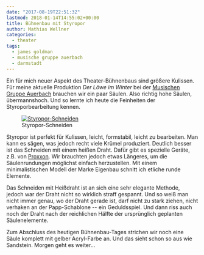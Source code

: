 ```yaml
---
date: "2017-08-19T22:51:32"
lastmod: 2018-01-14T14:55:02+00:00
title: Bühnenbau mit Styropor
author: Mathias Wellner
categories:
  - theater
tags: 
  - james goldman
  - musische gruppe auerbach
  - darmstadt
---
```

Ein für mich neuer Aspekt des Theater-Bühnenbaus sind größere Kulissen. Für meine aktuelle Produktion _Der Löwe im Winter_ bei der [Musischen Gruppe Auerbach](https://mga-darmstadt.de/) brauchen wir ein paar Säulen. Also richtig hohe Säulen, übermannshoch. Und so lernte ich heute die Feinheiten der Styroporbearbeitung kennen. 

<figure style="max-width: 40rem;">
  <a href="https://www.flickr.com/photos/mwellner/36629352426" title="Styropor-Schneiden">  
    <img srcset="https://farm5.staticflickr.com/4366/36629352426_2c3072cfaf_n.jpg 320w, https://farm5.staticflickr.com/4366/36629352426_2c3072cfaf_c.jpg 800w" src="https://farm5.staticflickr.com/4366/36629352426_2c3072cfaf_c.jpg" alt="Styropor-Schneiden">
  </a>
  <figcaption>Styropor-Schneiden</figcaption>
</figure>

<!--more-->

Styropor ist perfekt für Kulissen, leicht, formstabil, leicht zu bearbeiten. Man kann es sägen, was jedoch recht viele Krümel produziert. Deutlich besser ist das Schneiden mit einem heißen Draht. Dafür gibt es spezielle Geräte, z.B. von [Proxxon](http://www.proxxon.com/de/micromot/27082.php). Wir brauchten jedoch etwas Längeres, um die Säulenrundungen möglichst einfach herzustellen. Mit einem minimalistischen Modell der Marke Eigenbau schnitt ich etliche runde Elemente. 

Das Schneiden mit Heißdraht ist an sich eine sehr elegante Methode, jedoch war der Draht nicht so wirklich straff gespannt. Und so weiß man nicht immer genau, wo der Draht gerade ist, darf nicht zu stark ziehen, nicht verhaken an der Papp-Schablone -- ein Geduldsspiel. Und dann riss auch noch der Draht nach der reichlichen Hälfte der ursprünglich geplanten Säulenelemente. 

Zum Abschluss des heutigen Bühnenbau-Tages strichen wir noch eine Säule komplett mit gelber Acryl-Farbe an. Und das sieht schon so aus wie Sandstein. Morgen geht es weiter...